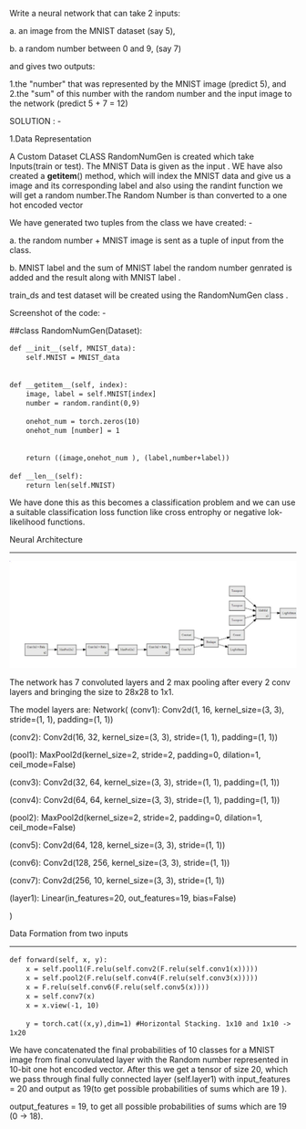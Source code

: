 
Write a neural network that can take 2 inputs:


a. an image from the MNIST dataset (say 5),

b. a random number between 0 and 9, (say 7)

and gives two outputs:

1.the "number" that was represented by the MNIST image (predict 5), and
2.the "sum" of this number with the random number and the input image to the network (predict 5 + 7 = 12)



SOLUTION : -


1.Data Representation


A Custom Dataset CLASS RandomNumGen is created which take Inputs(train or test). The MNIST Data is given as the input .
WE have also created a __getitem__() method, which will index the MNIST data and give us a image and its corresponding label
and also using the randint function we will get a random number.The Random Number is than converted to a one hot encoded vector


We have generated two tuples from the class we have created: -

 a. the random number + MNIST image is sent as a tuple of input from the class.


 b. MNIST label and the sum of MNIST label the random number genrated is added and the result along with MNIST label .


train_ds and test dataset will be created using the RandomNumGen class .


Screenshot of the code: -


##class RandomNumGen(Dataset):
  
    def __init__(self, MNIST_data):
        self.MNIST = MNIST_data
       
    
    def __getitem__(self, index):
        image, label = self.MNIST[index]
        number = random.randint(0,9)
        
        onehot_num = torch.zeros(10)
        onehot_num [number] = 1
       

        return ((image,onehot_num ), (label,number+label))

    def __len__(self):
        return len(self.MNIST)


We have done this as this becomes a classification problem and we can use a suitable classification loss function like cross entrophy or negative lok-likelihood functions.


Neural Architecture
________________
![Alt text](https://github.com/anirbanroy987/EVA7-TSAI-Learning-Modules-Phase-1/blob/main/images/Neural_architecture.JPG?raw=true "Optional Title")






The network has 7 convoluted layers and 2 max pooling after every 2 conv layers and bringing the size to 28x28 to 1x1.

 The model layers are: 
Network(
  (conv1): Conv2d(1, 16, kernel_size=(3, 3), stride=(1, 1), padding=(1, 1))
  
  (conv2): Conv2d(16, 32, kernel_size=(3, 3), stride=(1, 1), padding=(1, 1))
  
  (pool1): MaxPool2d(kernel_size=2, stride=2, padding=0, dilation=1, ceil_mode=False)
  
  (conv3): Conv2d(32, 64, kernel_size=(3, 3), stride=(1, 1), padding=(1, 1))
  
  (conv4): Conv2d(64, 64, kernel_size=(3, 3), stride=(1, 1), padding=(1, 1))
  
  (pool2): MaxPool2d(kernel_size=2, stride=2, padding=0, dilation=1, ceil_mode=False)
  
  (conv5): Conv2d(64, 128, kernel_size=(3, 3), stride=(1, 1))
  
  (conv6): Conv2d(128, 256, kernel_size=(3, 3), stride=(1, 1))
  
  (conv7): Conv2d(256, 10, kernel_size=(3, 3), stride=(1, 1))
  
  (layer1): Linear(in_features=20, out_features=19, bias=False)
  
)


Data Formation from two inputs 
_________________________

    def forward(self, x, y):
        x = self.pool1(F.relu(self.conv2(F.relu(self.conv1(x)))))
        x = self.pool2(F.relu(self.conv4(F.relu(self.conv3(x)))))
        x = F.relu(self.conv6(F.relu(self.conv5(x))))
        x = self.conv7(x)
        x = x.view(-1, 10)

        y = torch.cat((x,y),dim=1) #Horizontal Stacking. 1x10 and 1x10 -> 1x20


We have concatenated the final probabilities of 10 classes for a MNIST image from final convulated layer 
 with the Random number represented in 10-bit one hot encoded vector.
After this we get a tensor of size 20, which we pass through final fully connected layer (self.layer1) 
with input_features = 20 and output as 19(to get possible probabilities of sums which are 19 ).

 output_features = 19, to get all possible probabilities of sums which are 19 (0 → 18).



